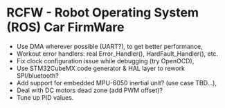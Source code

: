 # RCFW - Robot Operating System (ROS) Car FirmWare

* Use DMA wherever possible (UART?), to get better performance,
* Workout error handlers: real Error_Handler(), HardFault_Handler(), etc.
* Fix clock configuration issue while debugging (try OpenOCD),
* Use STM32CubeMX code generator & HAL layer to rework SPI/bluetooth?
* Add support for embedded MPU-6050 inertial unit? (use case TBD...),
* Deal with DC motors dead zone (add PWM offset)?
* Tune up PID values.